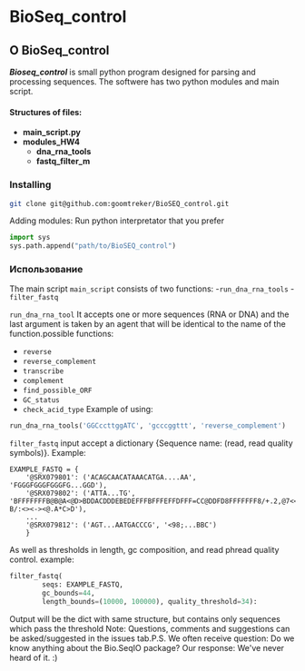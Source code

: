 # BioSeq_control

## О BioSeq_control
***Bioseq_control*** is small python program designed for parsing and processing sequences.
The softwere has two python modules and main script.


#### Structures of files:


- **main_script.py**
- **modules_HW4**
    - **dna_rna_tools**
    - **fastq_filter_m**

### Installing

```bash
git clone git@github.com:goomtreker/BioSEQ_control.git
```
Adding modules:
Run python interpretator that you prefer
```python
import sys
sys.path.append("path/to/BioSEQ_control")
```
### Использование
The main script ```main_script``` consists of two functions:
-```run_dna_rna_tools```
-```filter_fastq```

```run_dna_rna_tool``` It accepts one or more sequences (RNA or DNA) and the last argument is taken by an agent that will be identical to the name of the function.possible functions:
- ```reverse```
- ```reverse_complement```
- ```transcribe```
- ```complement```
- ```find_possible_ORF```
- ```GC_status```
- ```check_acid_type```
Example of using:
```python
run_dna_rna_tools('GGCccttggATC', 'gcccggttt', 'reverse_complement')
```

```filter_fastq``` input accept a dictionary {Sequence name: (read, read quality symbols)}. Example:
```
EXAMPLE_FASTQ = {
    '@SRX079801': ('ACAGCAACATAAACATGA....AA', 'FGGGFGGGFGGGFG...GGD'),
    '@SRX079802': ('ATTA...TG', 'BFFFFFFFB@B@A<@D>BDDACDDDEBEDEFFFBFFFEFFDFFF=CC@DDFD8FFFFFFF8/+.2,@7<<:?B/:<><-><@.A*C>D'),
    ...
    '@SRX079812': ('AGT...AATGACCCG', '<98;...BBC')
    }      
```
As well as thresholds in length, gc composition, and read phread quality control.
example:
```python
filter_fastq(
        seqs: EXAMPLE_FASTQ,
        gc_bounds=44,
        length_bounds=(10000, 100000), quality_threshold=34):
```
Output will be the dict with same structure, but contains only sequences which pass the threshold
Note:
Questions, comments and suggestions can be asked/suggested in the issues tab.P.S. 
We often receive question:
 Do we know anything about the Bio.SeqIO package?
 Our response:
 We've never heard of it. :)
